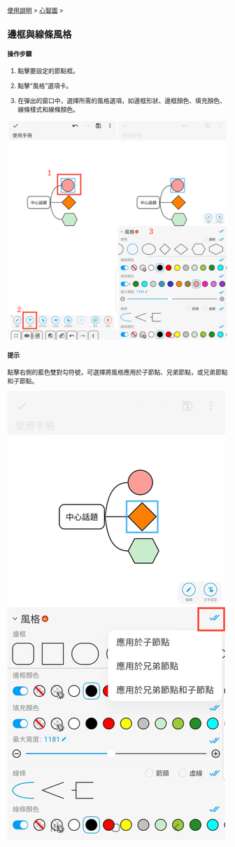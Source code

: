 [使用說明](/dragonnest/drawnote/manual/zh-tw) > [心智圖](/dragonnest/drawnote/manual/zh-tw/mind_mapping) >

邊框與線條風格
---
#### 操作步驟

1. 點擊要設定的節點框。

2. 點擊“風格”選項卡。

3. 在彈出的窗口中，選擇所需的風格選項，如邊框形狀、邊框顏色、填充顏色、線條樣式和線條顏色。

![](imgs/border_and_line_style.png)

#### 提示

點擊右側的藍色雙對勾符號，可選擇將風格應用於子節點、兄弟節點，或兄弟節點和子節點。

![](imgs/border_and_line_style1.png)